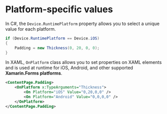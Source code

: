 
# Platform-specific values

In C#, the `Device.RuntimePlatform` property allows you to select a unique value for each platform.

```cs
if (Device.RuntimePlatform == Device.iOS)
{
    Padding = new Thickness(0, 20, 0, 0);
}
```

In XAML, `OnPlatform` class allows you to set properties on XAML elements and is used at runtime for iOS, Android, and other supported **Xamarin.Forms platforms**.

```xml
<ContentPage.Padding>
    <OnPlatform x:TypeArguments="Thickness">
        <On Platform="iOS" Value="0,20,0,0" />
        <On Platform="Android" Value="0,0,0,0" />
    </OnPlatform>
</ContentPage.Padding>
```
